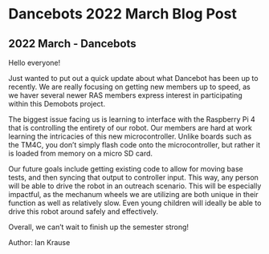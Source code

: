 # Dancebots 2022 March Blog Post
## 2022 March - Dancebots

Hello everyone!

Just wanted to put out a quick update about what Dancebot has been up to recently. We are really focusing on getting new members up to speed, as we haver several newer RAS members express interest in participating within this Demobots project.

The biggest issue facing us is learning to interface with the Raspberry Pi 4 that is controlling the entirety of our robot. Our members are hard at work learning the intricacies of this new microcontroller. Unlike boards such as the TM4C, you don’t simply flash code onto the microcontroller, but rather it is loaded from memory on a micro SD card.

Our future goals include getting existing code to allow for moving base tests, and then syncing that output to controller input. This way, any person will be able to drive the robot in an outreach scenario. This will be especially impactful, as the mechanum wheels we are utilizing are both unique in their function as well as relatively slow. Even young children will ideally be able to drive this robot around safely and effectively.

Overall, we can’t wait to finish up the semester strong!

Author: Ian Krause